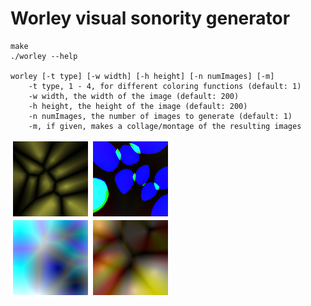 # Worley visual sonority generator

```
make
./worley --help

worley [-t type] [-w width] [-h height] [-n numImages] [-m]
	-t type, 1 - 4, for different coloring functions (default: 1)
	-w width, the width of the image (default: 200)
	-h height, the height of the image (default: 200)
	-n numImages, the number of images to generate (default: 1)
	-m, if given, makes a collage/montage of the resulting images
```

![Worley noise examples](https://raw.githubusercontent.com/RyanMarcus/worley/master/examples/montage.png)
